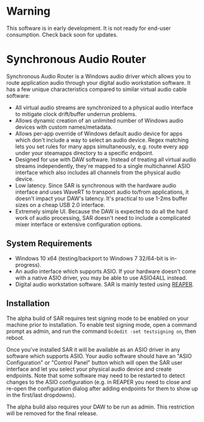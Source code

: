 # Warning

This software is in early development. It is not ready for end-user consumption.
Check back soon for updates.

# Synchronous Audio Router

Synchronous Audio Router is a Windows audio driver which allows you to route
application audio through your digital audio workstation software. It has a few
unique characteristics compared to similar virtual audio cable software:

* All virtual audio streams are synchronized to a physical audio interface to
  mitigate clock drift/buffer underrun problems.
* Allows dynamic creation of an unlimited number of Windows audio devices with
  custom names/metadata.
* Allows per-app override of Windows default audio device for apps which
  don't include a way to select an audio device. Regex matching lets you set
  rules for many apps simultaneously, e.g. route every app under your steamapps
  directory to a specific endpoint.
* Designed for use with DAW software. Instead of treating all virtual audio
  streams independently, they're mapped to a single multichannel ASIO interface
  which also includes all channels from the physical audio device.
* Low latency. Since SAR is synchronous with the hardware audio interface and
  uses WaveRT to transport audio to/from applications, it doesn't impact your
  DAW's latency. It's practical to use 1-2ms buffer sizes on a cheap USB 2.0
  interface.
* Extremely simple UI. Because the DAW is expected to do all the hard work of
  audio processing, SAR doesn't need to include a complicated mixer interface or
  extensive configuration options.

## System Requirements

* Windows 10 x64 (testing/backport to Windows 7 32/64-bit is in-progress).
* An audio interface which supports ASIO. If your hardware doesn't come with a
  native ASIO driver, you may be able to use ASIO4ALL instead.
* Digital audio workstation software. SAR is mainly tested using [REAPER](http://www.reaper.fm/).

## Installation

The alpha build of SAR requires test signing mode to be enabled on your machine
prior to installation. To enable test signing mode, open a command prompt as
admin, and run the command `bcdedit -set testsigning on`, then reboot.

Once you've installed SAR it will be available as an ASIO driver in any software
which supports ASIO. Your audio software should have an "ASIO Configuration" or
"Control Panel" button which will open the SAR user interface and let you select
your physical audio device and create endpoints. Note that some software may
need to be restarted to detect changes to the ASIO configuration (e.g. in REAPER
you need to close and re-open the configuration dialog after adding endpoints
for them to show up in the first/last dropdowns).

The alpha build also requires your DAW to be run as admin. This restriction will
be removed for the final release.

